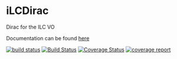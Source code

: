 iLCDirac
========

Dirac for the ILC VO

Documentation can be found [here](http://lcd-data.web.cern.ch/lcd-data/doc/ilcdiracdoc/)

[![build status](https://gitlab.cern.ch/CLICdp/iLCDirac/ILCDIRAC/badges/Rel-v29r0/build.svg)](https://gitlab.cern.ch/CLICdp/iLCDirac/ILCDIRAC/commits/Rel-v29r0)
[![Build Status](https://travis-ci.org/LCDsoft/ILCDIRAC.svg?branch=Rel-v29r0)](https://travis-ci.org/LCDsoft/ILCDIRAC)
[![Coverage Status](https://coveralls.io/repos/github/LCDsoft/ILCDIRAC/badge.svg?branch=Rel-v29r0)](https://coveralls.io/github/LCDsoft/ILCDIRAC?branch=Rel-v29r0)
[![coverage report](https://gitlab.cern.ch/CLICdp/iLCDirac/ILCDIRAC/badges/Rel-v29r0/coverage.svg)](https://gitlab.cern.ch/CLICdp/iLCDirac/ILCDIRAC/commits/Rel-v29r0)
